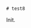                                                                                                                                                                                                            # test8

Init.
